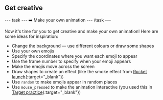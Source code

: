 <h2 class="c-project-heading--task">Get creative</h2>

--- task ---
➡️ Make your own animation
--- /task --- 

Now it's time for you to get creative and make your own animation! Here are some ideas for inspiration:

+ Change the background — use different colours or draw some shapes 
+ Use your own emojis
+ Specify the coordinates where you want each emoji to appear
+ Use the frame number to specify when your emoji appears
+ Make the emojis move across the screen
+ Draw shapes to create an effect (like the smoke effect from [Rocket launch](https://projects.raspberrypi.org/en/projects/editor-rocket-launch/editor){:target="_blank"})
+ Use `random` to make emojis appear in random places
+ Use `mouse_pressed` to make the animation interactive (you used this in [Target practice](https://projects.raspberrypi.org/en/projects/editor-target-practice/editor){:target="_blank"})

